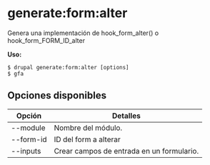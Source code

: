 # generate:form:alter
Genera una implementación de hook_form_alter() o hook_form_FORM_ID_alter

**Uso:**
```
$ drupal generate:form:alter [options] 
$ gfa  
```

## Opciones disponibles
Opción | Detalles
-------|-------------
--module | Nombre del módulo.
--form-id | ID del form a alterar
--inputs | Crear campos de entrada en un formulario.
